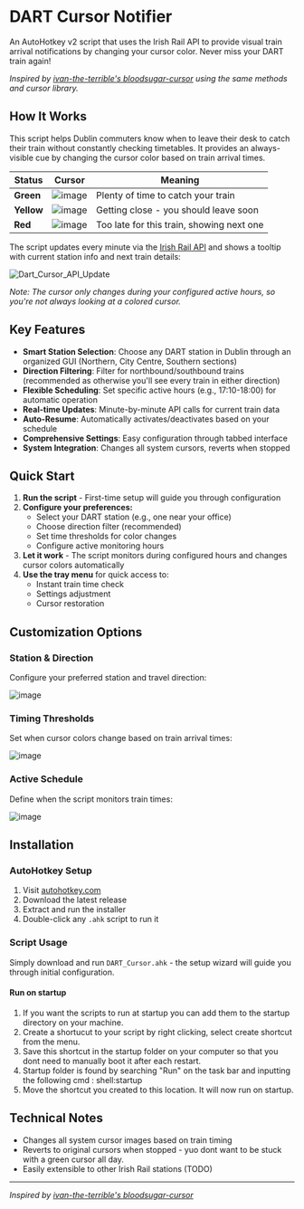 # DART Cursor Notifier

An AutoHotkey v2 script that uses the Irish Rail API to provide visual train arrival notifications by changing your cursor color. Never miss your DART train again!

*Inspired by [ivan-the-terrible's bloodsugar-cursor](https://github.com/ivan-the-terrible/bloodsugar-cursor) using the same methods and cursor library.*

## How It Works

This script helps Dublin commuters know when to leave their desk to catch their train without constantly checking timetables. It provides an always-visible cue by changing the cursor color based on train arrival times.

| Status | Cursor | Meaning |
|--------|---------|---------|
| **Green** | ![image](https://github.com/user-attachments/assets/0d4e52aa-705a-4e59-afb6-5bd1fe9648c8) | Plenty of time to catch your train |
| **Yellow** | ![image](https://github.com/user-attachments/assets/a47af124-a86a-40e4-8962-9e6e27298c1c) | Getting close - you should leave soon |
| **Red** | ![image](https://github.com/user-attachments/assets/49026965-10dc-441a-bb4d-0547756dae46) | Too late for this train, showing next one |

The script updates every minute via the [Irish Rail API](https://api.irishrail.ie/realtime/) and shows a tooltip with current station info and next train details:

![Dart_Cursor_API_Update](https://github.com/user-attachments/assets/f3ae050a-828a-4461-85b3-474f06cf4064)

*Note: The cursor only changes during your configured active hours, so you're not always looking at a colored cursor.*

## Key Features

- **Smart Station Selection**: Choose any DART station in Dublin through an organized GUI (Northern, City Centre, Southern sections)
- **Direction Filtering**: Filter for northbound/southbound trains (recommended as otherwise you'll see every train in either direction)
- **Flexible Scheduling**: Set specific active hours (e.g., 17:10-18:00) for automatic operation
- **Real-time Updates**: Minute-by-minute API calls for current train data
- **Auto-Resume**: Automatically activates/deactivates based on your schedule
- **Comprehensive Settings**: Easy configuration through tabbed interface
- **System Integration**: Changes all system cursors, reverts when stopped

## Quick Start

1. **Run the script** - First-time setup will guide you through configuration
2. **Configure your preferences:**
   - Select your DART station (e.g., one near your office)
   - Choose direction filter (recommended)
   - Set time thresholds for color changes
   - Configure active monitoring hours
3. **Let it work** - The script monitors during configured hours and changes cursor colors automatically
4. **Use the tray menu** for quick access to:
   - Instant train time check
   - Settings adjustment
   - Cursor restoration

## Customization Options
### Station & Direction
Configure your preferred station and travel direction:

![image](https://github.com/user-attachments/assets/a3cfca46-e041-4126-822b-e57bbb070b84)

### Timing Thresholds
Set when cursor colors change based on train arrival times:

![image](https://github.com/user-attachments/assets/4072a7a4-7d95-4e64-b578-b3306b4aab5e)

### Active Schedule
Define when the script monitors train times:

![image](https://github.com/user-attachments/assets/b49da87b-8e66-42ca-a8b1-fb638bc1d5d9)

## Installation

### AutoHotkey Setup
1. Visit [autohotkey.com](https://www.autohotkey.com)
2. Download the latest release
3. Extract and run the installer
4. Double-click any `.ahk` script to run it

### Script Usage
Simply download and run `DART_Cursor.ahk` - the setup wizard will guide you through initial configuration.

#### Run on startup 
1. If you want the scripts to run at startup you can add them to the startup directory on your machine.
2. Create a shortucut to your script by right clicking, select create shortcut from the menu.
4. Save this shortcut in the startup folder on your computer so that you dont need to manually boot it after each restart.
5. Startup folder is found by searching "Run" on the task bar and inputting the following cmd : shell:startup
6. Move the shortcut you created to this location. It will now run on startup. 

## Technical Notes
- Changes all system cursor images based on train timing
- Reverts to original cursors when stopped - yuo dont want to be stuck with a green cursor all day. 
- Easily extensible to other Irish Rail stations (TODO)

---
*Inspired by [ivan-the-terrible's bloodsugar-cursor](https://github.com/ivan-the-terrible/bloodsugar-cursor)*
